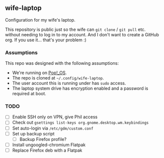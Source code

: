 ## wife-laptop

Configuration for my wife's laptop.

This repository is public just so the wife can `git clone` / `git pull` etc. without needing to log in to my account. And I don't want to create a GitHub org. If you use it... that's your problem :)

### Assumptions

This repo was designed with the following assumptions:

* We're running on [Pop!\_OS][pop].
* The repo is cloned at `~/.config/wife-laptop`.
* The user account this is running under has `sudo` access.
* The laptop system drive has encryption enabled and a password is required at boot.

### TODO

* [ ] Enable SSH only on VPN, give Phil access
* [ ] Check out `gsettings list-keys org.gnome.desktop.wm.keybindings`
* [ ] Set auto-login via `/etc/gdm/custom.conf`
* [ ] Set up backup script
    * [ ] Backup Firefox profile?
* [ ] Install ungoogled-chromium Flatpak
* [ ] Replace Firefox deb with a Flatpak

[pop]: https://pop.system76.com/

